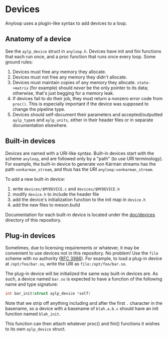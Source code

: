 Devices
=======

Anyloop uses a plugin-like syntax to add devices to a loop.


Anatomy of a device
-------------------

See the `aylp_device` struct in `anyloop.h`. Devices have init and fini
functions that each run once, and a proc function that runs once every loop.
Some ground rules:

 1. Devices must free any memory they allocate.
 2. Devices must not free any memory they didn't allocate.
 3. Devices must maintain copies of any memory they allocate. `state->matrix`
    (for example) should *never* be the only pointer to its data; otherwise,
    that's just begging for a memory leak.
 4. If devices fail to do their job, they must return a nonzero error code from
    `proc()`. This is especially important if the device was supposed to
    change the pipeline type.
 5. Devices should self-document their parameters and accepted/outputted
   `aylp_type`s and `aylp_units`, either in their header files or in separate
   documentation elsewhere.


Built-in devices
----------------

Devices are named with a URI-like syntax. Built-in devices start with the scheme
`anyloop`, and are followed only by a "path" (to use URI terminology). For
example, the built-in device to generate von Kármán streams has the path
`vonkarman_stream`, and thus has the URI `anyloop:vonkarman_stream`.

To add a new built-in device:

 1. write `devices/$MYDEVICE.c` and `devices/$MYDEVICE.h`
 2. modify `device.h` to include the header file
 3. add the device's initialization function to the init map in `device.h`
 4. add the new files to meson.build

Documentation for each built-in device is located under the
[doc/devices](devices) directory of this repository.


Plug-in devices
---------------

Sometimes, due to licensing requirements or whatever, it may be convenient to
use devices not in this repository. No problem! Use the `file` scheme
with no authority ([RFC 3986]). For example,
to load a plug-in device at `/opt/foo/bar.so`, write the URI as
`file:/opt/foo/bar.so`.

The plug-in device will be initialized the same way built-in devices are. As
such, a device named `bar.so` is expected to have a function of the following
name and type signature:

```c
int bar_init(struct aylp_device *self)
```

Note that we strip off anything including and after the first `.` character in
the basename, so a device with a basename of `blah.a.b.c` should have an init
function named `blah_init`.

This function can then attach whatever proc() and fini() functions it wishes
to its own `aylp_device` struct.



[RFC 3986]: https://datatracker.ietf.org/doc/html/rfc3986

